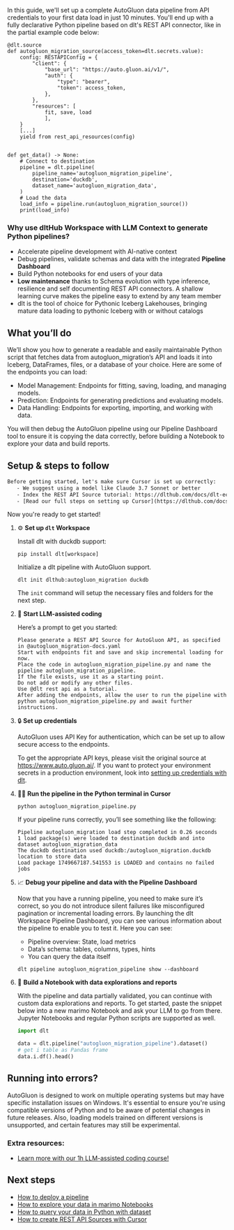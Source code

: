In this guide, we'll set up a complete AutoGluon data pipeline from API credentials to your first data load in just 10 minutes. You'll end up with a fully declarative Python pipeline based on dlt's REST API connector, like in the partial example code below:

```python-outcome
@dlt.source
def autogluon_migration_source(access_token=dlt.secrets.value):
    config: RESTAPIConfig = {
        "client": {
            "base_url": "https://auto.gluon.ai/v1/",
            "auth": {
                "type": "bearer",
                "token": access_token,
            },
        },
        "resources": [
            fit, save, load
            ],
    }
    [...]
    yield from rest_api_resources(config)


def get_data() -> None:
    # Connect to destination
    pipeline = dlt.pipeline(
        pipeline_name='autogluon_migration_pipeline',
        destination='duckdb',
        dataset_name='autogluon_migration_data', 
    )
    # Load the data
    load_info = pipeline.run(autogluon_migration_source())
    print(load_info) 
```

### Why use dltHub Workspace with LLM Context to generate Python pipelines?

- Accelerate pipeline development with AI-native context
- Debug pipelines, validate schemas and data with the integrated **Pipeline Dashboard**
- Build Python notebooks for end users of your data
- **Low maintenance** thanks to Schema evolution with type inference, resilience and self documenting REST API connectors. A shallow learning curve makes the pipeline easy to extend by any team member
- dlt is the tool of choice for Pythonic Iceberg Lakehouses, bringing mature data loading to pythonic Iceberg with or without catalogs

## What you’ll do

We’ll show you how to generate a readable and easily maintainable Python script that fetches data from autogluon_migration’s API and loads it into Iceberg, DataFrames, files, or a database of your choice. Here are some of the endpoints you can load:

- Model Management: Endpoints for fitting, saving, loading, and managing models.
- Prediction: Endpoints for generating predictions and evaluating models.
- Data Handling: Endpoints for exporting, importing, and working with data.

You will then debug the AutoGluon pipeline using our Pipeline Dashboard tool to ensure it is copying the data correctly, before building a Notebook to explore your data and build reports.

## Setup & steps to follow

```default
Before getting started, let's make sure Cursor is set up correctly:
   - We suggest using a model like Claude 3.7 Sonnet or better
   - Index the REST API Source tutorial: https://dlthub.com/docs/dlt-ecosystem/verified-sources/rest_api/ and add it to context as **@dlt rest api**
   - [Read our full steps on setting up Cursor](https://dlthub.com/docs/dlt-ecosystem/llm-tooling/cursor-restapi#23-configuring-cursor-with-documentation)
```

Now you're ready to get started!

1. ⚙️ **Set up `dlt` Workspace**
    
    Install dlt with duckdb support:
    ```shell
    pip install dlt[workspace]
    ```

    Initialize a dlt pipeline with AutoGluon support.
    ```shell
    dlt init dlthub:autogluon_migration duckdb
    ```

    The `init` command will setup the necessary files and folders for the next step.
    
2. 🤠 **Start LLM-assisted coding**
    
    Here’s a prompt to get you started:
    
    ```prompt
    Please generate a REST API Source for AutoGluon API, as specified in @autogluon_migration-docs.yaml 
    Start with endpoints fit and save and skip incremental loading for now. 
    Place the code in autogluon_migration_pipeline.py and name the pipeline autogluon_migration_pipeline. 
    If the file exists, use it as a starting point. 
    Do not add or modify any other files. 
    Use @dlt rest api as a tutorial. 
    After adding the endpoints, allow the user to run the pipeline with python autogluon_migration_pipeline.py and await further instructions.
    ```

    
3. 🔒 **Set up credentials** 
    
    AutoGluon uses API Key for authentication, which can be set up to allow secure access to the endpoints.
    
    To get the appropriate API keys, please visit the original source at https://www.auto.gluon.ai/.
    If you want to protect your environment secrets in a production environment, look into [setting up credentials with dlt](https://dlthub.com/docs/walkthroughs/add_credentials).
    
4. 🏃‍♀️ **Run the pipeline in the Python terminal in Cursor**
    
    ```shell
    python autogluon_migration_pipeline.py
    ```
    
    If your pipeline runs correctly, you’ll see something like the following:
    
    ```shell
    Pipeline autogluon_migration load step completed in 0.26 seconds
    1 load package(s) were loaded to destination duckdb and into dataset autogluon_migration_data
    The duckdb destination used duckdb:/autogluon_migration.duckdb location to store data
    Load package 1749667187.541553 is LOADED and contains no failed jobs
    ```
    
5. 📈 **Debug your pipeline and data with the Pipeline Dashboard**

    Now that you have a running pipeline, you need to make sure it’s correct, so you do not introduce silent failures like misconfigured pagination or incremental loading errors. By launching the dlt Workspace Pipeline Dashboard, you can see various information about the pipeline to enable you to test it. Here you can see:
    - Pipeline overview: State, load metrics
    - Data’s schema: tables, columns, types, hints
    - You can query the data itself
    
    ```shell
    dlt pipeline autogluon_migration_pipeline show --dashboard
    ```
    
6. 🐍 **Build a Notebook with data explorations and reports**

    With the pipeline and data partially validated, you can continue with custom data explorations and reports. To get started, paste the snippet below into a new marimo Notebook and ask your LLM to go from there. Jupyter Notebooks and regular Python scripts are supported as well.

    
    ```python
    import dlt

   data = dlt.pipeline("autogluon_migration_pipeline").dataset()
   # get i table as Pandas frame
   data.i.df().head()
    ```

## Running into errors?

AutoGluon is designed to work on multiple operating systems but may have specific installation issues on Windows. It's essential to ensure you're using compatible versions of Python and to be aware of potential changes in future releases. Also, loading models trained on different versions is unsupported, and certain features may still be experimental.

### Extra resources:

- [Learn more with our 1h LLM-assisted coding course!](https://www.youtube.com/watch?v=GGid70rnJuM)

## Next steps

- [How to deploy a pipeline](https://dlthub.com/docs/walkthroughs/deploy-a-pipeline)
- [How to explore your data in marimo Notebooks](https://dlthub.com/docs/general-usage/dataset-access/marimo)
- [How to query your data in Python with dataset](https://dlthub.com/docs/general-usage/dataset-access/dataset)
- [How to create REST API Sources with Cursor](https://dlthub.com/docs/dlt-ecosystem/llm-tooling/cursor-restapi)